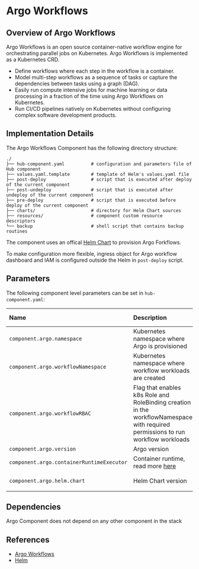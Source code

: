 # Argo Workflows

## Overview of Argo Workflows

Argo Workflows is an open source container-native workflow engine for orchestrating parallel jobs on Kubernetes. Argo Workflows is implemented as a Kubernetes CRD.

* Define workflows where each step in the workflow is a container.
* Model multi-step workflows as a sequence of tasks or capture the dependencies between tasks using a graph (DAG).
* Easily run compute intensive jobs for machine learning or data processing in a fraction of the time using Argo Workflows on Kubernetes.
* Run CI/CD pipelines natively on Kubernetes without configuring complex software development products.

## Implementation Details

The Argo Workflows Component has the following directory structure:

```text
./
├── hub-component.yaml          # configuration and parameters file of Hub component
├── values.yaml.template        # template of Helm's values.yaml file
├── post-deploy                 # script that is executed after deploy of the current component
├── post-undeploy               # script that is executed after undeploy of the current component
├── pre-deploy                  # script that is executed before deploy of the current component
├── charts/                     # directory for Helm Chart sources
├── resources/                  # component custom resource descriptors
└── backup                      # shell script that contains backup routines
```

The component uses an offical [Helm Chart](https://artifacthub.io/packages/helm/argo/argo-workflows/0.9.4) to provision Argo Forkflows.

To make configuration more flexible, ingress object for Argo workflow dashboard and IAM is configured outside the Helm in `post-deploy` script.

## Parameters

The following component level parameters can be set in `hub-component.yaml`:

| Name | Description | Default Value |
| :--- | :---        | :---          |
| `component.argo.namespace` | Kubernetes namespace where Argo is provisioned | `kubeflow` |
| `component.argo.workflowNamespace` | Kubernetes namespace where workflow workloads are created | `kubeflow` |
| `component.argo.workflowRBAC` | Flag that enables k8s Role and RoleBinding creation in the workflowNamespace with required permissions to run workflow workloads | `true` |
| `component.argo.version` | Argo version | `v2.12.3` |
| `component.argo.containerRuntimeExecutor` | Container runtime, read more [here](https://argoproj.github.io/argo-workflows/workflow-executors/) | `k8sapi` |
| `component.argo.helm.chart` | Helm Chart version | `argo-workflows-0.9.4.tgz` |

## Dependencies

Argo Component does not depend on any other component in the stack

## References

* [Argo Workflows](https://argoproj.github.io/argo-workflows/)
* [Helm](https://helm.sh/docs/intro/install/)
